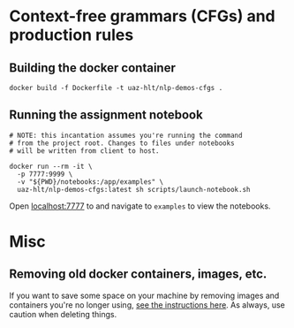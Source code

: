 # Context-free grammars (CFGs) and production rules



## Building the docker container

```
docker build -f Dockerfile -t uaz-hlt/nlp-demos-cfgs .
```

## Running the assignment notebook

```
# NOTE: this incantation assumes you're running the command 
# from the project root. Changes to files under notebooks 
# will be written from client to host.

docker run --rm -it \
  -p 7777:9999 \
  -v "${PWD}/notebooks:/app/examples" \
  uaz-hlt/nlp-demos-cfgs:latest sh scripts/launch-notebook.sh
```
Open [localhost:7777](http://localhost:7777) to and navigate to `examples` to view the notebooks.

# Misc

## Removing old docker containers, images, etc.

If you want to save some space on your machine by removing images and containers you're no longer using, [see the instructions here](https://docs.docker.com/config/pruning/).  As always, use caution when deleting things.

